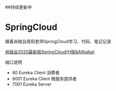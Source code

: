 ##持续更新中
# SpringCloud
跟着尚硅谷周阳老师SpringCloud学习、代码、笔记记录

[尚硅谷2020最新版SpringCloud(H版&Alibaba)](https://www.bilibili.com/video/BV18E411x7eT)

端口说明
* 80 Eureka Client 消费者
* 8001 Eureka Client 微服务提供者
* 7001 Eureka Server